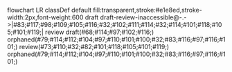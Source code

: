flowchart LR
    classDef default fill:transparent,stroke:#e1e8ed,stroke-width:2px,font-weight:600
    draft draft-review-inaccessible@-.->|#83;#117;#98;#109;#105;#116;#32;#102;#111;#114;#32;#114;#101;#118;#105;#101;#119;| review
    draft(#68;#114;#97;#102;#116;)
    orphaned(#79;#114;#112;#104;#97;#110;#101;#100;#32;#83;#116;#97;#116;#101;)
    review(#73;#110;#32;#82;#101;#118;#105;#101;#119;)
    orphaned(#79;#114;#112;#104;#97;#110;#101;#100;#32;#83;#116;#97;#116;#101;)